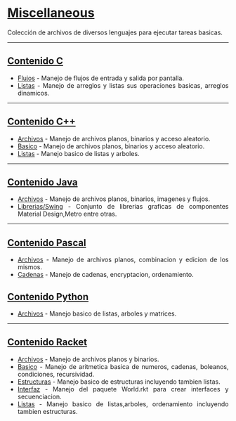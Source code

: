 <div align="justify">

<h1><u> Miscellaneous</u></h1>

Colección de archivos de diversos lenguajes para ejecutar tareas basicas.

---
<h2><u> Contenido C</u></h2>

- [Flujos](./C/Flujos/) -  Manejo de flujos de entrada y salida por pantalla.
- [Listas](./C/Listas/) -  Manejo de arreglos y listas sus operaciones basicas, arreglos dinamicos.

---
<h2><u> Contenido C++</u></h2>

- [Archivos](./C++/Archivos/) -  Manejo de archivos planos, binarios y acceso aleatorio.
- [Basico](./C++/Basico) -  Manejo de archivos planos, binarios y acceso aleatorio.
- [Listas](./C++/Listas/) -  Manejo basico de listas y arboles.


---
<h2><u> Contenido Java</u></h2>

- [Archivos](./Java/Archivos/) -  Manejo de archivos planos, binarios, imagenes y flujos.
- [Librerias/Swing](./Java/Librerias/Swing/) -  Conjunto de librerias graficas de componentes Material Design,Metro entre otras.
  
---
<h2><u> Contenido Pascal</u></h2>

- [Archivos](./Pascal/Archivos/) -  Manejo de archivos planos, combinacion y edicion de los mismos.
- [Cadenas](./Pascal/Cadenas/) - Manejo de cadenas, encryptacion, ordenamiento.


<h2><u> Contenido Python</u></h2>

- [Archivos](./Python/Listas/) -  Manejo basico de listas, arboles y matrices.

  
---
<h2><u> Contenido Racket</u></h2>

- [Archivos](./Racket/Archivos/) -  Manejo de archivos planos y binarios.
- [Basico](./Racket/Basico/) -  Manejo de aritmetica basica de numeros, cadenas, boleanos, condiciones, recursividad.
- [Estructuras](./Racket/Estructuras/) -  Manejo basico de estructuras incluyendo tambien listas.
- [Interfaz](./Racket/Interfaz/) -  Manejo del paquete World.rkt para crear interfaces y secuenciacion.
- [Listas](./Racket/Listas/) -  Manejo basico de listas,arboles, ordenamiento incluyendo tambien estructuras.


</div>